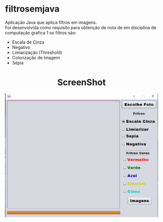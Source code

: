 # filtrosemjava
Aplicação Java que aplica filtros em imagens.  
Foi desenvolvida como requisito para obtenção de nota de em disciplina de computação grafica 1 os filtros são: 
- Escala de Cinza 
- Negativo
- Limiarização (Threshold) 
- Colorização de Imagem 
- Sépia

<div align="center">
<h1>ScreenShot</h1>
  <img src="/dist/Screenshot_1.png" /> 
</div>
